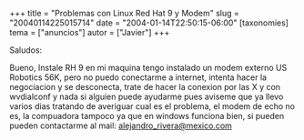 +++
title = "Problemas con Linux Red Hat 9 y Modem"
slug = "20040114225015714"
date = "2004-01-14T22:50:15-06:00"
[taxonomies]
tema = ["anuncios"]
autor = ["Javier"]
+++

Saludos:

Bueno, Instale RH 9 en mi maquina tengo instalado un modem externo US
Robotics 56K, pero no puedo conectarme a internet, intenta hacer la
negociacion y se desconecta, trate de hacer la conexion por las X y con
wvdialconf y nada si alguien puede ayudarme pues aviseme que ya llevo
varios dias tratando de averiguar cual es el problema, el modem de echo
no es, la compuadora tampoco ya que en windows funciona bien, si pueden
pueden contactarme al mail: alejandro_rivera@mexico.com

